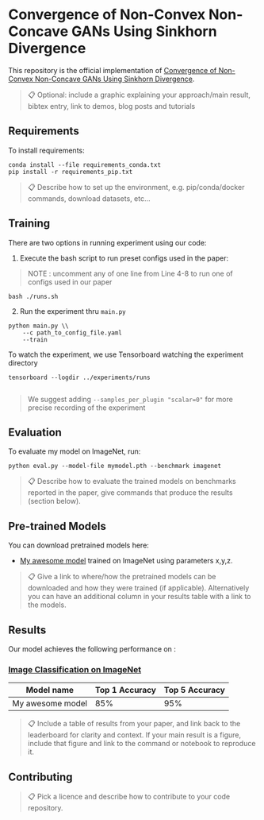 # Convergence of Non-Convex Non-Concave GANs Using Sinkhorn Divergence

This repository is the official implementation of [Convergence of Non-Convex Non-Concave GANs Using Sinkhorn Divergence](https://ieeexplore.ieee.org/abstract/document/9410544). 

>📋  Optional: include a graphic explaining your approach/main result, bibtex entry, link to demos, blog posts and tutorials

## Requirements

To install requirements:

```setup
conda install --file requirements_conda.txt
pip install -r requirements_pip.txt
```

>📋  Describe how to set up the environment, e.g. pip/conda/docker commands, download datasets, etc...

## Training

There are two options in running experiment using our code:

1. Execute the bash script to run preset configs used in the paper:

>NOTE : uncomment any of one line from Line 4-8 to run one of configs used in our paper

```train
bash ./runs.sh
```

2. Run the experiment thru `main.py`

```
python main.py \\
	--c path_to_config_file.yaml
	--train
```

To watch the experiment, we use Tensorboard watching the experiment directory

```
tensorboard --logdir ../experiments/runs
	
```

> We suggest adding `--samples_per_plugin "scalar=0"` for more precise recording of the experiment

## Evaluation

To evaluate my model on ImageNet, run:

```eval
python eval.py --model-file mymodel.pth --benchmark imagenet
```

>📋  Describe how to evaluate the trained models on benchmarks reported in the paper, give commands that produce the results (section below).

## Pre-trained Models

You can download pretrained models here:

- [My awesome model](https://drive.google.com/mymodel.pth) trained on ImageNet using parameters x,y,z. 

>📋  Give a link to where/how the pretrained models can be downloaded and how they were trained (if applicable).  Alternatively you can have an additional column in your results table with a link to the models.

## Results

Our model achieves the following performance on :

### [Image Classification on ImageNet](https://paperswithcode.com/sota/image-classification-on-imagenet)

| Model name         | Top 1 Accuracy  | Top 5 Accuracy |
| ------------------ |---------------- | -------------- |
| My awesome model   |     85%         |      95%       |

>📋  Include a table of results from your paper, and link back to the leaderboard for clarity and context. If your main result is a figure, include that figure and link to the command or notebook to reproduce it. 


## Contributing

>📋  Pick a licence and describe how to contribute to your code repository. 

